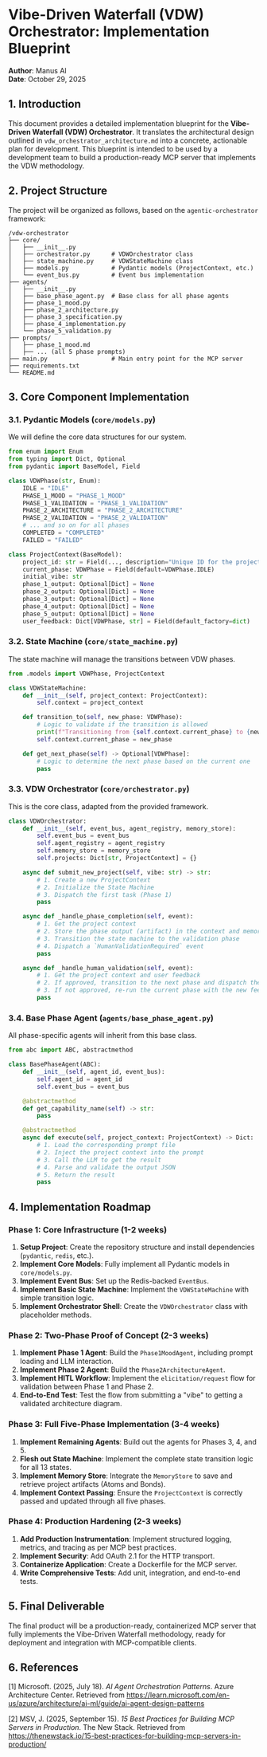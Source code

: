 # Vibe-Driven Waterfall (VDW) Orchestrator: Implementation Blueprint

**Author**: Manus AI  
**Date**: October 29, 2025

## 1. Introduction

This document provides a detailed implementation blueprint for the **Vibe-Driven Waterfall (VDW) Orchestrator**. It translates the architectural design outlined in `vdw_orchestrator_architecture.md` into a concrete, actionable plan for development. This blueprint is intended to be used by a development team to build a production-ready MCP server that implements the VDW methodology.

## 2. Project Structure

The project will be organized as follows, based on the `agentic-orchestrator` framework:

```
/vdw-orchestrator
├── core/
│   ├── __init__.py
│   ├── orchestrator.py      # VDWOrchestrator class
│   ├── state_machine.py     # VDWStateMachine class
│   ├── models.py            # Pydantic models (ProjectContext, etc.)
│   └── event_bus.py         # Event bus implementation
├── agents/
│   ├── __init__.py
│   ├── base_phase_agent.py  # Base class for all phase agents
│   ├── phase_1_mood.py
│   ├── phase_2_architecture.py
│   ├── phase_3_specification.py
│   ├── phase_4_implementation.py
│   └── phase_5_validation.py
├── prompts/
│   ├── phase_1_mood.md
│   ├── ... (all 5 phase prompts)
├── main.py                  # Main entry point for the MCP server
├── requirements.txt
└── README.md
```

## 3. Core Component Implementation

### 3.1. Pydantic Models (`core/models.py`)

We will define the core data structures for our system.

```python
from enum import Enum
from typing import Dict, Optional
from pydantic import BaseModel, Field

class VDWPhase(str, Enum):
    IDLE = "IDLE"
    PHASE_1_MOOD = "PHASE_1_MOOD"
    PHASE_1_VALIDATION = "PHASE_1_VALIDATION"
    PHASE_2_ARCHITECTURE = "PHASE_2_ARCHITECTURE"
    PHASE_2_VALIDATION = "PHASE_2_VALIDATION"
    # ... and so on for all phases
    COMPLETED = "COMPLETED"
    FAILED = "FAILED"

class ProjectContext(BaseModel):
    project_id: str = Field(..., description="Unique ID for the project")
    current_phase: VDWPhase = Field(default=VDWPhase.IDLE)
    initial_vibe: str
    phase_1_output: Optional[Dict] = None
    phase_2_output: Optional[Dict] = None
    phase_3_output: Optional[Dict] = None
    phase_4_output: Optional[Dict] = None
    phase_5_output: Optional[Dict] = None
    user_feedback: Dict[VDWPhase, str] = Field(default_factory=dict)
```

### 3.2. State Machine (`core/state_machine.py`)

The state machine will manage the transitions between VDW phases.

```python
from .models import VDWPhase, ProjectContext

class VDWStateMachine:
    def __init__(self, project_context: ProjectContext):
        self.context = project_context

    def transition_to(self, new_phase: VDWPhase):
        # Logic to validate if the transition is allowed
        print(f"Transitioning from {self.context.current_phase} to {new_phase}")
        self.context.current_phase = new_phase

    def get_next_phase(self) -> Optional[VDWPhase]:
        # Logic to determine the next phase based on the current one
        pass
```

### 3.3. VDW Orchestrator (`core/orchestrator.py`)

This is the core class, adapted from the provided framework.

```python
class VDWOrchestrator:
    def __init__(self, event_bus, agent_registry, memory_store):
        self.event_bus = event_bus
        self.agent_registry = agent_registry
        self.memory_store = memory_store
        self.projects: Dict[str, ProjectContext] = {}

    async def submit_new_project(self, vibe: str) -> str:
        # 1. Create a new ProjectContext
        # 2. Initialize the State Machine
        # 3. Dispatch the first task (Phase 1)
        pass

    async def _handle_phase_completion(self, event):
        # 1. Get the project context
        # 2. Store the phase output (artifact) in the context and memory
        # 3. Transition the state machine to the validation phase
        # 4. Dispatch a `HumanValidationRequired` event
        pass

    async def _handle_human_validation(self, event):
        # 1. Get the project context and user feedback
        # 2. If approved, transition to the next phase and dispatch the task
        # 3. If not approved, re-run the current phase with the new feedback
        pass
```

### 3.4. Base Phase Agent (`agents/base_phase_agent.py`)

All phase-specific agents will inherit from this base class.

```python
from abc import ABC, abstractmethod

class BasePhaseAgent(ABC):
    def __init__(self, agent_id, event_bus):
        self.agent_id = agent_id
        self.event_bus = event_bus

    @abstractmethod
    def get_capability_name(self) -> str:
        pass

    @abstractmethod
    async def execute(self, project_context: ProjectContext) -> Dict:
        # 1. Load the corresponding prompt file
        # 2. Inject the project context into the prompt
        # 3. Call the LLM to get the result
        # 4. Parse and validate the output JSON
        # 5. Return the result
        pass
```

## 4. Implementation Roadmap

### Phase 1: Core Infrastructure (1-2 weeks)

1.  **Setup Project**: Create the repository structure and install dependencies (`pydantic`, `redis`, etc.).
2.  **Implement Core Models**: Fully implement all Pydantic models in `core/models.py`.
3.  **Implement Event Bus**: Set up the Redis-backed `EventBus`.
4.  **Implement Basic State Machine**: Implement the `VDWStateMachine` with simple transition logic.
5.  **Implement Orchestrator Shell**: Create the `VDWOrchestrator` class with placeholder methods.

### Phase 2: Two-Phase Proof of Concept (2-3 weeks)

1.  **Implement Phase 1 Agent**: Build the `Phase1MoodAgent`, including prompt loading and LLM interaction.
2.  **Implement Phase 2 Agent**: Build the `Phase2ArchitectureAgent`.
3.  **Implement HITL Workflow**: Implement the `elicitation/request` flow for validation between Phase 1 and Phase 2.
4.  **End-to-End Test**: Test the flow from submitting a "vibe" to getting a validated architecture diagram.

### Phase 3: Full Five-Phase Implementation (3-4 weeks)

1.  **Implement Remaining Agents**: Build out the agents for Phases 3, 4, and 5.
2.  **Flesh out State Machine**: Implement the complete state transition logic for all 13 states.
3.  **Implement Memory Store**: Integrate the `MemoryStore` to save and retrieve project artifacts (Atoms and Bonds).
4.  **Implement Context Passing**: Ensure the `ProjectContext` is correctly passed and updated through all five phases.

### Phase 4: Production Hardening (2-3 weeks)

1.  **Add Production Instrumentation**: Implement structured logging, metrics, and tracing as per MCP best practices.
2.  **Implement Security**: Add OAuth 2.1 for the HTTP transport.
3.  **Containerize Application**: Create a Dockerfile for the MCP server.
4.  **Write Comprehensive Tests**: Add unit, integration, and end-to-end tests.

## 5. Final Deliverable

The final product will be a production-ready, containerized MCP server that fully implements the Vibe-Driven Waterfall methodology, ready for deployment and integration with MCP-compatible clients.

## 6. References

[1] Microsoft. (2025, July 18). *AI Agent Orchestration Patterns*. Azure Architecture Center. Retrieved from https://learn.microsoft.com/en-us/azure/architecture/ai-ml/guide/ai-agent-design-patterns

[2] MSV, J. (2025, September 15). *15 Best Practices for Building MCP Servers in Production*. The New Stack. Retrieved from https://thenewstack.io/15-best-practices-for-building-mcp-servers-in-production/